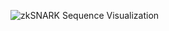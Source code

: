 ![zkSNARK Sequence Visualization](https://github.com/solity-research/ETHGlobalParis2023/assets/zkServer/diagram.png?raw=true)
